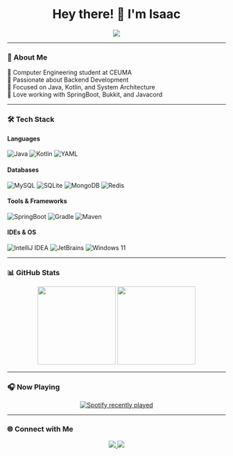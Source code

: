 <h1 align="center">Hey there! 👋 I'm Isaac</h1>

<p align="center">
  <img src="https://visitor-badge.laobi.icu/badge?page_id=syncwrld.syncwrld&left_color=blue&right_color=lightgrey&left_text=Profile Views" />
</p>

---

### 🚀 About Me  
🔹 Computer Engineering student at CEUMA  
🔹 Passionate about Backend Development  
🔹 Focused on Java, Kotlin, and System Architecture  
🔹 Love working with SpringBoot, Bukkit, and Javacord  

---

### 🛠 Tech Stack  
#### Languages  
![Java](https://img.shields.io/badge/Java-%23ED8B00.svg?style=for-the-badge&logo=openjdk&logoColor=white)
![Kotlin](https://img.shields.io/badge/Kotlin-%230095D5.svg?style=for-the-badge&logo=kotlin&logoColor=white)
![YAML](https://img.shields.io/badge/YAML-%23000000.svg?style=for-the-badge&logo=yaml&logoColor=white)

#### Databases  
![MySQL](https://img.shields.io/badge/MySQL-%2300f.svg?style=for-the-badge&logo=mysql&logoColor=white)
![SQLite](https://img.shields.io/badge/SQLite-%23003B57.svg?style=for-the-badge&logo=sqlite&logoColor=white)
![MongoDB](https://img.shields.io/badge/MongoDB-%2347A248.svg?style=for-the-badge&logo=mongodb&logoColor=white)
![Redis](https://img.shields.io/badge/Redis-%23DC382D.svg?style=for-the-badge&logo=redis&logoColor=white)

#### Tools & Frameworks  
![SpringBoot](https://img.shields.io/badge/SpringBoot-%236DB33F.svg?style=for-the-badge&logo=springboot&logoColor=white)
![Gradle](https://img.shields.io/badge/Gradle-%2302303A.svg?style=for-the-badge&logo=gradle&logoColor=white)
![Maven](https://img.shields.io/badge/Maven-%23C71A36.svg?style=for-the-badge&logo=apachemaven&logoColor=white)

#### IDEs & OS  
![IntelliJ IDEA](https://img.shields.io/badge/IntelliJ%20IDEA-%23000000.svg?style=for-the-badge&logo=intellij-idea&logoColor=white)
![JetBrains](https://img.shields.io/badge/JetBrains-%23000000.svg?style=for-the-badge&logo=jetbrains&logoColor=white)
![Windows 11](https://img.shields.io/badge/Windows%2011-%230078D6.svg?style=for-the-badge&logo=windows11&logoColor=white)

---

### 📊 GitHub Stats  
<div align="center">
  <img src="https://github-readme-stats.vercel.app/api?username=syncwrld&show_icons=true&theme=tokyonight&hide_border=false" height="180" />
  <img src="https://streak-stats.demolab.com?user=syncwrld&theme=tokyonight&hide_border=false" height="180" />
</div>

---

### 🎧 Now Playing  
<div align="center">
  <a href="https://open.spotify.com/user/insji39zug90t3uinqfdr8jpf">
    <img src="https://spotify-recently-played-readme.vercel.app/api?user=insji39zug90t3uinqfdr8jpf&count=3&width=500" alt="Spotify recently played" />
  </a>
</div>

---

### 🌐 Connect with Me  
<div align="center">
  <a href="https://discord.com/users/662402220784091146" target="_blank">
    <img src="https://img.shields.io/badge/Discord-%237289DA.svg?style=for-the-badge&logo=discord&logoColor=white" />
  </a>
  <a href="mailto:devsyncwrld@gmail.com?subject=Github%20Visit&body=Hello%2C%20I%20visited%20your%20GitHub%20profile%20and%20I'm%20interested%20in%20talking%20with%20you!" target="_blank">
    <img src="https://img.shields.io/badge/Gmail-%23D14836.svg?style=for-the-badge&logo=gmail&logoColor=white" />
  </a>
</div>
